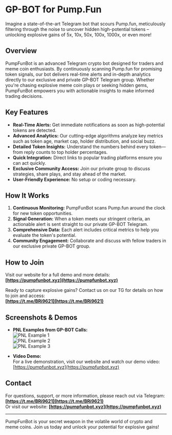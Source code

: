 # GP-BOT for Pump.Fun

Imagine a state-of-the-art Telegram bot that scours Pump.fun, meticulously filtering through the noise to uncover hidden high-potential tokens – unlocking explosive gains of 5x, 10x, 50x, 100x, 1000x, or even more!

## Overview

PumpFunBot is an advanced Telegram crypto bot designed for traders and meme coin enthusiasts. By continuously scanning Pump.fun for promising token signals, our bot delivers real-time alerts and in-depth analytics directly to our exclusive and private GP-BOT Telegram group. Whether you're chasing explosive meme coin plays or seeking hidden gems, PumpFunBot empowers you with actionable insights to make informed trading decisions.

## Key Features

- **Real-Time Alerts:** Get immediate notifications as soon as high-potential tokens are detected.
- **Advanced Analytics:** Our cutting-edge algorithms analyze key metrics such as token age, market cap, holder distribution, and social buzz.
- **Detailed Token Insights:** Understand the numbers behind every token—from reply counts to top holder percentages.
- **Quick Integration:** Direct links to popular trading platforms ensure you can act quickly.
- **Exclusive Community Access:** Join our private group to discuss strategies, share plays, and stay ahead of the market.
- **User-Friendly Experience:** No setup or coding necessary.

## How It Works

1. **Continuous Monitoring:** PumpFunBot scans Pump.fun around the clock for new token opportunities.
2. **Signal Generation:** When a token meets our stringent criteria, an actionable alert is sent straight to our private GP-BOT Telegram.
3. **Comprehensive Data:** Each alert includes critical metrics to help you evaluate the token's potential.
4. **Community Engagement:** Collaborate and discuss with fellow traders in our exclusive private GP-BOT group.

## How to Join

Visit our website for a full demo and more details:  
**[https://pumpfunbot.xyz](https://pumpfunbot.xyz)**

Ready to capture explosive gains? Contact us on our TG for details on how to join and access:  
**[https://t.me/BRi9621](https://t.me/BRi9621)**

## Screenshots & Demos

- **PNL Examples from GP-BOT Calls:**  
  ![PNL Example 1](https://pumpfunbot.xyz/images/pnl8.jpg)  
  ![PNL Example 2](https://pumpfunbot.xyz/images/pnl10.jpg)  
  ![PNL Example 3](https://pumpfunbot.xyz/images/pnl5.jpg)

- **Video Demo:**  
  For a live demonstration, visit our website and watch our demo video:  
  [https://pumpfunbot.xyz](https://pumpfunbot.xyz)

## Contact

For questions, support, or more information, please reach out via Telegram:  
**[https://t.me/BRi9621](https://t.me/BRi9621)**  
Or visit our website: **[https://pumpfunbot.xyz](https://pumpfunbot.xyz)**

---

PumpFunBot is your secret weapon in the volatile world of crypto and meme coins. Join us today and unlock your potential for explosive gains!

